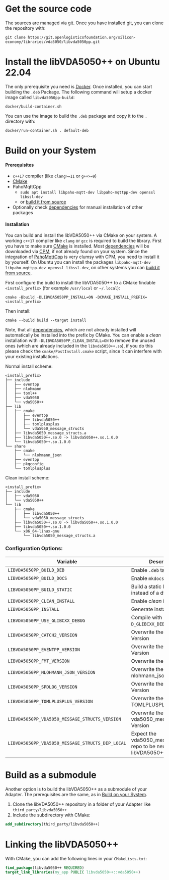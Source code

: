 # Get the source code

The sources are managed via [git](https://git-scm.com/). Once you have installed git,
you can clone the repository with:
```shell
git clone https://git.openlogisticsfoundation.org/silicon-economy/libraries/vda5050/libvda5050pp.git
```

# Install the libVDA5050++ on Ubuntu 22.04

The only prerequisite you need is [Docker](https://www.docker.com/get-started/). Once
installed, you can start building the `.deb` Package.
The following command will setup a docker image called `libvda5050pp-build`:
```shell
docker/build-container.sh
```
You can use the image to  build the `.deb` package and copy it to the `.` directory with:
```shell
docker/run-container.sh . default-deb
```

# Build on your System

#### Prerequisites

- `c++17` compiler (like `clang>=11` or `g++>=9`)
- [CMake](https://cmake.org/)
- PahoMqttCpp
  - `sudo apt install libpaho-mqtt-dev libpaho-mqttpp-dev openssl libssl-dev`
  - or [build it from source](dependencies.md#pahomqttcpp)
- Optionally check [dependencies](dependencies.md) for manual installation
  of other packages

#### Installation 

You can build and install the libVDA5050++ via CMake on your system.
A working `c++17` compiler like `clang` or `gcc` is required to build the library.
First you have to make sure [CMake](https://cmake.org/) is installed.
Most [dependencies](dependencies.md) will be downloaded via [CPM](https://github.com/cpm-cmake/CPM.cmake), if not already found on your system. Since the
integration of [PahoMqttCpp](https://github.com/eclipse/paho.mqtt.cpp) is very clumsy with CPM, you need to install it by yourself. On Ubuntu you can install 
the packages `libpaho-mqtt-dev libpaho-mqttpp-dev openssl libssl-dev`,
on other systems you can [build it from source](dependencies.md#pahomqttcpp).

First configure the build to install the libVDA5050++ to a CMake findable `<install_prefix>` (for example `/usr/local` or `~/.local`):
```
cmake -Bbuild -DLIBVDA5050PP_INSTALL=ON -DCMAKE_INSTALL_PREFIX=<install_prefix>
```
Then install:
```shell
cmake --build build --target install
```

Note, that all [dependencies](dependencies.md), which are not already installed will automatically be
installed into the prefix by CMake.  You can enable a _clean_ installation with `-DLIBVDA5050PP_CLEAN_INSTALL=ON` to
remove the unused ones (which are already included in the `libvda5050++.so`), if you do this please check the `cmake/PostInstall.cmake` script, since
it can interfere with your existing installations.

Normal install scheme:

```
<install_prefix>
├── include
│   ├── eventpp
│   ├── nlohmann
│   ├── toml++
│   ├── vda5050
│   └── vda5050++
├── lib
│   ├── cmake
│   │   ├── eventpp
│   │   ├── libvda5050++
│   │   ├── tomlplusplus
│   │   └── vda5050_message_structs
│   ├── libvda5050_message_structs.a
│   ├── libvda5050++.so.0 -> libvda5050++.so.1.0.0
│   └── libvda5050++.so.1.0.0
└── share
    ├── cmake
    │   └── nlohmann_json
    ├── eventpp
    ├── pkgconfig
    └── tomlplusplus
```

Clean install scheme:
```
<install_prefix>
├── include
│   ├── vda5050
│   └── vda5050++
└── lib
    ├── cmake
    │   ├── libvda5050++
    │   └── vda5050_message_structs
    ├── libvda5050++.so.0 -> libvda5050++.so.1.0.0
    ├── libvda5050++.so.1.0.0
    └── x86_64-linux-gnu
        └── libvda5050_message_structs.a
```

### Configuration Options:

| Variable                                         | Description                                                                 |
| ------------------------------------------------ | --------------------------------------------------------------------------- |
| `LIBVDA5050PP_BUILD_DEB`                         | Enable `.deb` target                                                        |
| `LIBVDA5050PP_BUILD_DOCS`                        | Enable `mkdocs` target                                                      |
| `LIBVDA5050PP_BUILD_STATIC`                      | Build a static library instead of a dynamic one                             |
| `LIBVDA5050PP_CLEAN_INSTALL`                     | Enable _clean_ installation                                                 |
| `LIBVDA5050PP_INSTALL`                           | Generate install targets                                                    |
| `LIBVDA5050PP_USE_GLIBCXX_DEBUG`                 | Compile with **public** `-D_GLIBCXX_DEBUG` flag                             |
| `LIBVDA5050PP_CATCH2_VERSION`                    | Overwrite the Catch2 Version                                                |
| `LIBVDA5050PP_EVENTPP_VERSION`                   | Overwrite the Eventpp Version                                               |
| `LIBVDA5050PP_FMT_VERSION`                       | Overwrite the FMT Version                                                   |
| `LIBVDA5050PP_NLOHMANN_JSON_VERSION`             | Overwrite the nlohmann_json Version                                         |
| `LIBVDA5050PP_SPDLOG_VERSION`                    | Overwrite the spdlog Version                                                |
| `LIBVDA5050PP_TOMLPLUSPLUS_VERSION`              | Overwrite the TOMLPLUSPLUS Version                                          |
| `LIBVDA5050PP_VDA5050_MESSAGE_STRUCTS_VERSION`   | Overwrite the vda5050_message_structs Version                               |
| `LIBVDA5050PP_VDA5050_MESSAGE_STRUCTS_DEP_LOCAL` | Expect the vda5050_message_structs repo to be next to the libVDA5050++ repo |


# Build as a submodule

Another option is to build the libVDA5050++ as a submodule of your Adapter.
The prerequisites are the same, as in [Build on your System](#build-on-your-system).

1. Clone the libVDA5050++ repository in a folder of your Adapter like `third_party/libvda5050++`
2. Include the subdirectory with CMake:
```cmake
add_subdirectory(third_party/libvda5050++)
```


# Linking the libVDA5050++

With CMake, you can add the following lines in your `CMakeLists.txt`:
```cmake
find_package(libvda5050++ REQUIRED)
target_link_libraries(my_app PUBLIC libvda5050++::vda5050++)
```